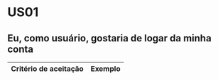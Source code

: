 # US01

## Eu, como usuário, gostaria de logar da minha conta

| Critério de aceitação | Exemplo |
| --------------------- | ------- |
